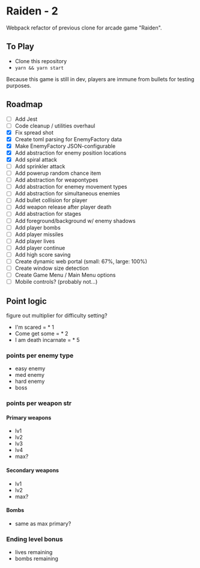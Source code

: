 # Raiden - 2

Webpack refactor of previous clone for arcade game "Raiden".

## To Play

- Clone this repository
- `yarn && yarn start`

Because this game is still in dev, players are immune from bullets for testing purposes.

## Roadmap

- [ ] Add Jest
- [ ] Code cleanup / utilities overhaul
- [x] Fix spread shot
- [x] Create toml parsing for EnemyFactory data
- [x] Make EnemyFactory JSON-configurable
- [x] Add abstraction for enemy position locations
- [x] Add spiral attack
- [ ] Add sprinkler attack
- [ ] Add powerup random chance item
- [ ] Add abstraction for weapontypes
- [ ] Add abstraction for enemey movement types
- [ ] Add abstraction for simultaneous enemies
- [ ] Add bullet collision for player
- [ ] Add weapon release after player death
- [ ] Add abstraction for stages
- [ ] Add foreground/background w/ enemy shadows
- [ ] Add player bombs
- [ ] Add player missiles
- [ ] Add player lives
- [ ] Add player continue
- [ ] Add high score saving
- [ ] Create dynamic web portal (small: 67%, large: 100%)
- [ ] Create window size detection
- [ ] Create Game Menu / Main Menu options
- [ ] Mobile controls? (probably not...)

## Point logic

figure out multiplier for difficulty setting?

- I'm scared = \* 1
- Come get some = \* 2
- I am death incarnate = \* 5

### points per enemy type

- easy enemy
- med enemy
- hard enemy
- boss

### points per weapon str

#### Primary weapons

- lv1
- lv2
- lv3
- lv4
- max?

#### Secondary weapons

- lv1
- lv2
- max?

#### Bombs

- same as max primary?

### Ending level bonus

- lives remaining
- bombs remaining
